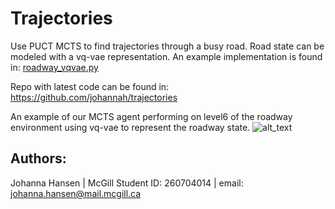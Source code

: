 # Trajectories 
Use PUCT MCTS to find trajectories through a busy road. Road state can be modeled 
with a vq-vae representation. An example implementation is found in: 
[roadway_vqvae.py](https://github.com/rllabmcgill/MCTS_function_approximation/blob/master/trajectories/examples/roadway_vqvae.py)

Repo with latest code can be found in:
https://github.com/johannah/trajectories

An example of our MCTS agent performing on level6 of the roadway environment using vq-vae to represent the roadway state.
![alt_text](https://github.com/rllabmcgill/MCTS_function_approximation/blob/master/trajectories/seed_353_reward_10_gap_5.gif)

## Authors:
Johanna Hansen | McGill Student ID: 260704014 | email: johanna.hansen@mail.mcgill.ca

